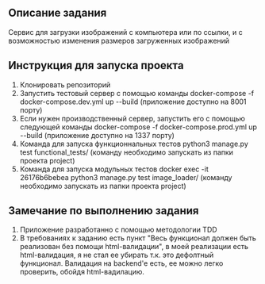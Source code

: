 Описание задания
----------------

Сервис для загрузки изображений с компьютера или по ссылки, и с возможностью изменения размеров загруженных изображений


Инструкция для запуска проекта
------------------------------

1. Клонировать репозиторий
2. Запустить тестовый сервер с помощью команды docker-compose -f docker-compose.dev.yml up --build (приложение доступно на 8001 порту)
3. Если нужен производственный сервер, запустить его с помощью следующей команды docker-compose -f docker-compose.prod.yml up --build (приложение доступно на 1337 порту)
4. Команда для запуска функционнальных тестов python3 manage.py test functional_tests/ (команду необходимо запускать из папки проекта project)
4. Команда для запуска модульных тестов docker exec -it 26176b6bebea python3 manage.py test image_loader/ (команду необходимо запускать из папки проекта project)


Замечание по выполнению задания
-------------------------------

1. Приложение разработанно с помощью методологии TDD
2. В требованиях к заданию есть пункт "Весь функционал должен быть реализован без помощи html-валидации", в моей реализации есть html-валидация, я не стал ее убирать т.к. это дефолтный функционал. Валидация на backend'e есть, ее можно легко проверить, обойдя html-вадилацию.
